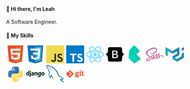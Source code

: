 #### 👋 Hi there, I'm Leah
A Software Engineer.







#### 🧰 My Skills

<img src="https://github.com/devicons/devicon/blob/master/icons/html5/html5-original.svg" alt="HTML logo" width="50" height="50" />  <img src="https://github.com/devicons/devicon/blob/master/icons/css3/css3-original.svg" alt="CSS logo" width="50" height="50" />  <img src="https://github.com/devicons/devicon/blob/master/icons/javascript/javascript-original.svg" alt="JavaScript logo" width="50" height="50" />  <img src="https://github.com/devicons/devicon/blob/master/icons/typescript/typescript-original.svg" alt="Typescript logo" width="50" height="50" />  <img src="https://github.com/devicons/devicon/blob/master/icons/react/react-original.svg" alt="React Logo" width="50" height="50" />  <img src="https://github.com/devicons/devicon/blob/master/icons/bootstrap/bootstrap-plain.svg" alt="bootstrap logo" width="50" height="50" />  <img src="https://github.com/devicons/devicon/blob/master/icons/bulma/bulma-plain.svg" alt="bulma logo" width="50" height="50" />   <img src="https://github.com/devicons/devicon/blob/master/icons/sass/sass-original.svg" alt="SASS Logo" width="50" height="50" />  <img src="https://github.com/devicons/devicon/blob/master/icons/materialui/materialui-original.svg" alt="mui" width="50" height="50" />   <img src="https://github.com/devicons/devicon/blob/master/icons/python/python-original.svg" alt="python" width="50" height="50" />   <img src="https://github.com/devicons/devicon/blob/master/icons/django/django-plain-wordmark.svg" alt="django logo" width="50" height="50" />   <img src="https://github.com/devicons/devicon/blob/master/icons/mysql/mysql-original.svg" alt="mysql logo" width="50" height="50" />   <img src="https://github.com/devicons/devicon/blob/master/icons/git/git-plain-wordmark.svg" alt="git" width="50" height="50" />








<!---
leahobot/leahobot is a ✨ special ✨ repository because its `README.md` (this file) appears on your GitHub profile.
You can click the Preview link to take a look at your changes.
--->
